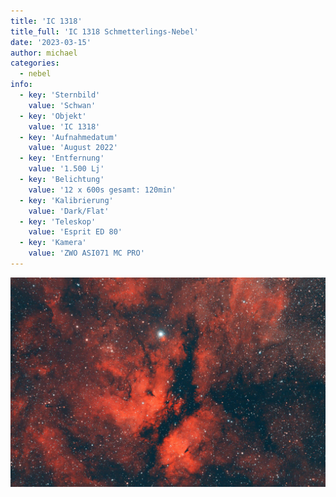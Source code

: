 ```yaml
---
title: 'IC 1318'
title_full: 'IC 1318 Schmetterlings-Nebel​'
date: '2023-03-15'
author: michael
categories:
  - nebel
info:
  - key: 'Sternbild'
    value: 'Schwan'
  - key: 'Objekt'
    value: 'IC 1318'
  - key: 'Aufnahmedatum'
    value: 'August 2022'
  - key: 'Entfernung'
    value: '1.500 Lj'
  - key: 'Belichtung'
    value: '12 x 600s gesamt: 120min'
  - key: 'Kalibrierung'
    value: 'Dark/Flat'
  - key: 'Teleskop'
    value: 'Esprit ED 80'
  - key: 'Kamera'
    value: 'ZWO ASI071 MC PRO'
---
```


![IC 1318](header.jpg 'IC 1318')
